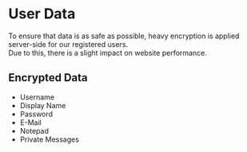 # User Data
To ensure that data is as safe as possible, heavy encryption is applied server-side for our registered users.  
Due to this, there is a slight impact on website performance.

## Encrypted Data
* Username
* Display Name
* Password
* E-Mail
* Notepad
* Private Messages
